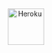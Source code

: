 ###
<p align="center"><a href="https://heroku.com/deploy?template=https://github.com/Toxictelegram/chatbot"><img align="center" alt="Heroku" width="74px" src="https://www.nicepng.com/png/full/223-2233246_heroku-logo-salesforce-heroku.png"></p>
 
